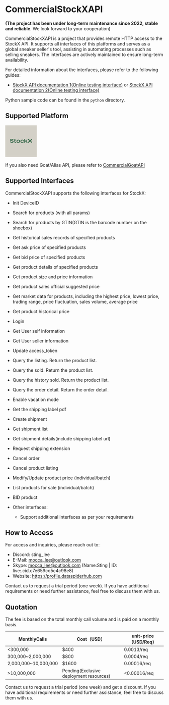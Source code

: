 # CommercialStockXAPI

**(The project has been under long-term maintenance since 2022, stable and reliable**. We look forward to your cooperation)

CommercialStockXAPI is a project that provides remote HTTP access to the StockX API. It supports all interfaces of this platforms and serves as a global sneaker seller's tool, assisting in automating processes such as selling sneakers. The interfaces are actively maintained to ensure long-term availability.

For detailed information about the interfaces, please refer to the following guides:
- [StockX API documentation 1(Online testing interface)](https://stockxapi.dataspiderhub.com/docs) or [StockX API documentation 2(Online testing interface)](https://stockxapi.dataspiderhub.com/redoc)

Python sample code can be found in the `python` directory.

## Supported Platform
<img src="/res/stockx.jpg" width="100" height="100" alt="StockX"/><br/>

If you also need Goat/Alias API, please refer to [CommercialGoatAPI](https://github.com/Sting-Lee/CommercialGoatAPI/)

## Supported Interfaces

CommercialStockXAPI supports the following interfaces for StockX:

  - Init DeviceID
  - Search for products (with all params)
  - Search for products by GTIN(GTIN is the barcode number on the shoebox)
  - Get historical sales records of specified products
  - Get ask price of specified products
  - Get bid price of specified products
  - Get product details of specified products
  - Get product size and price information
  - Get product sales official suggested price
  - Get market data for products, including the highest price, lowest price, trading range, price fluctuation, sales volume, average price
  - Get product historical price
  - Login
  - Get User self information
  - Get User seller information
  - Update access_token
  - Query the listing. Return the product list.
  - Query the sold. Return the product list.
  - Query the history sold. Return the product list.
  - Query the order detail. Return the order detail.
  - Enable vacation mode
  - Get the shipping label pdf
  - Create shipment
  - Get shipment list
  - Get shipment details(include shipping label url)
  - Request shipping extension
  - Cancel order
  - Cancel product listing
  - Modify/Update product price (individual/batch)
  - List products for sale (individual/batch)
  - BID product

  - Other interfaces:
    - Support additional interfaces as per your requirements

## How to Access

For access and inquiries, please reach out to:

- Discord: sting_lee
- E-Mail: mocca_lee@outlook.com
- Skype: mocca_lee@outlook.com (Name:Sting | ID: live:.cid.c7e659cd5c4c98e8)
- Website: https://profile.dataspiderhub.com

Contact us to request a trial period (one week). If you have additional requirements or need further assistance, feel free to discuss them with us.

## Quotation

The fee is based on the total monthly call volume and is paid on a monthly basis.

| MonthlyCalls         | Cost（USD）                             | unit-price（USD/Req） |
| -------------------- | --------------------------------------- | --------------------- |
| <300,000             | $400                                    | 0.0013/req            |
| 300,000~2,000,000    | $800                                    | 0.0004/req            |
| 2,000,000~10,000,000 | $1600                                   | 0.00016/req           |
| >10,000,000          | Pending(Exclusive deployment resources) | <0.00016/req          |

Contact us to request a trial period (one week) and get a discount. 
If you have additional requirements or need further assistance, feel free to discuss them with us.
